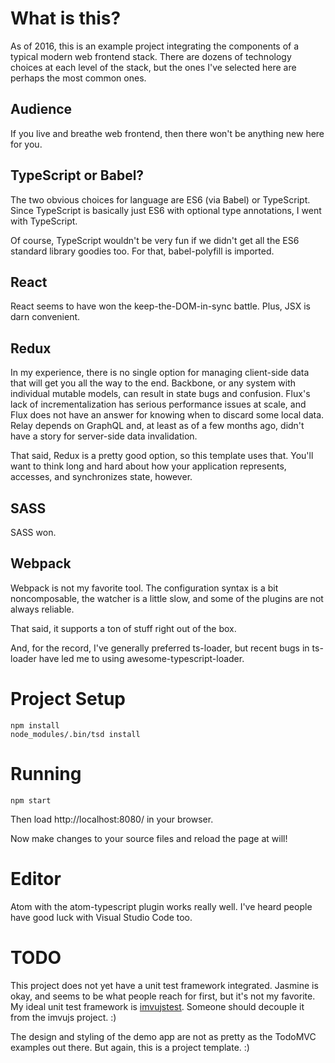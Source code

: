 # What is this?

As of 2016, this is an example project integrating the components of a typical modern web frontend stack.  There are dozens of technology choices at each level of the stack, but the ones I've selected here are perhaps the most common ones.

## Audience

If you live and breathe web frontend, then there won't be anything new here for you.  

## TypeScript or Babel?

The two obvious choices for language are ES6 (via Babel) or TypeScript.  Since
TypeScript is basically just ES6 with optional type annotations, I went with
TypeScript.

Of course, TypeScript wouldn't be very fun if we didn't get all the ES6 standard
library goodies too.  For that, babel-polyfill is imported.

## React

React seems to have won the keep-the-DOM-in-sync battle.  Plus, JSX is darn
convenient.

## Redux

In my experience, there is no single option for managing client-side data that
will get you all the way to the end.  Backbone, or any system with individual
mutable models, can result in state bugs and confusion.  Flux's lack of
incrementalization has serious performance issues at scale, and Flux does not
have an answer for knowing when to discard some local data.  Relay depends on
GraphQL and, at least as of a few months ago, didn't have a story for
server-side data invalidation.

That said, Redux is a pretty good option, so this template uses that.  You'll
want to think long and hard about how your application represents, accesses, and
synchronizes state, however.

## SASS

SASS won.

## Webpack

Webpack is not my favorite tool.  The configuration syntax is a bit
noncomposable, the watcher is a little slow, and some of the plugins are not
always reliable.

That said, it supports a ton of stuff right out of the box.

And, for the record, I've generally preferred ts-loader, but recent bugs in
ts-loader have led me to using awesome-typescript-loader.

# Project Setup

```
npm install
node_modules/.bin/tsd install
```

# Running

`npm start`

Then load http://localhost:8080/ in your browser.

Now make changes to your source files and reload the page at will!

# Editor

Atom with the atom-typescript plugin works really well.  I've heard people have
good luck with Visual Studio Code too.

# TODO

This project does not yet have a unit test framework integrated.  Jasmine
is okay, and seems to be what people reach for first, but it's not my favorite.  My ideal unit test framework is [imvujstest](https://github.com/imvu/imvujs/tree/master/src/imvujstest).  Someone should decouple it from the imvujs project.  :)

The design and styling of the demo app are not as pretty as the TodoMVC examples out there.  But again, this is a project template.  :)
